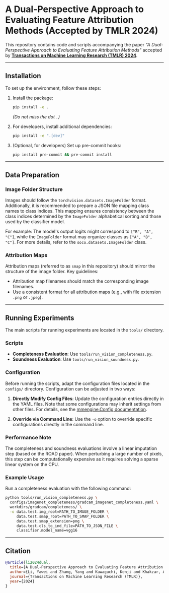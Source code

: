 # A Dual-Perspective Approach to Evaluating Feature Attribution Methods (Accepted by TMLR 2024)

This repository contains code and scripts accompanying the paper
*"A Dual-Perspective Approach to Evaluating Feature Attribution Methods"*
accepted by **[Transactions on Machine Learning Research (TMLR) 2024](https://openreview.net/forum?id=znlTP5RLur)**.

---

## Installation

To set up the environment, follow these steps:

1. Install the package:
   ```bash
   pip install -e .
   ```
   *(Do not miss the dot `.`)*

2. For developers, install additional dependencies:
   ```bash
   pip install -e ".[dev]"
   ```

3. (Optional, for developers) Set up pre-commit hooks:
   ```bash
   pip install pre-commit && pre-commit install
   ```

---

## Data Preparation

### Image Folder Structure

Images should follow the `torchvision.datasets.ImageFolder` format.
Additionally, it is recommended to prepare a JSON file mapping class names to class indices.
This mapping ensures consistency between the class indices determined by the `ImageFolder` alphabetical sorting and
those used by the classifier model.

For example: The model's output logits might correspond to `["B", "A", "C"]`, while the `ImageFolder` format may
organize classes as `["A", "B", "C"]`. For more details, refer to the `soco.datasets.ImageFolder` class.

### Attribution Maps

Attribution maps (referred to as `smap` in this repository) should mirror the structure of the image folder. Key guidelines:
- Attribution map filenames should match the corresponding image filenames.
- Use a consistent format for all attribution maps (e.g., with file extension `.png` or `.jpeg`).

---

## Running Experiments

The main scripts for running experiments are located in the `tools/` directory.

### Scripts
- **Completeness Evaluation**: Use `tools/run_vision_completeness.py`.
- **Soundness Evaluation**: Use `tools/run_vision_soundness.py`.

### Configuration
Before running the scripts, adapt the configuration files located in the `configs/` directory. Configuration can be adjusted in two ways:

1. **Directly Modify Config Files**:
   Update the configuration entries directly in the YAML files. Note that some configurations may inherit settings from other files. For details, see the [mmengine.Config documentation](https://mmengine.readthedocs.io/en/latest/advanced_tutorials/config.html).

2. **Override via Command Line**:
   Use the `-o` option to override specific configurations directly in the command line.

### Performance Note
The completeness and soundness evaluations involve a linear imputation step (based on the ROAD paper). When perturbing a large number of pixels, this step can be computationally expensive as it requires solving a sparse linear system on the CPU.

### Example Usage
Run a completeness evaluation with the following command:

```bash
python tools/run_vision_completeness.py \
  configs/imagenet_completeness/gradcam_imagenet_completeness.yaml \
  workdirs/gradcam/completeness/ \
  -o data.test.img_root=PATH_TO_IMAGE_FOLDER \
     data.test.smap_root=PATH_TO_SMAP_FOLDER \
     data.test.smap_extension=png \
     data.test.cls_to_ind_file=PATH_TO_JSON_FILE \
     classifier.model_name=vgg16
```

---

## Citation


```bibtex
@article{li2024dual,
  title={A Dual-Perspective Approach to Evaluating Feature Attribution Methods},
  author={Li, Yawei and Zhang, Yang and Kawaguchi, Kenji and Khakzar, Ashkan and Bischl, Bernd and Rezaei, Mina},
  journal={Transactions on Machine Learning Research (TMLR)},
  year={2024}
}
```
